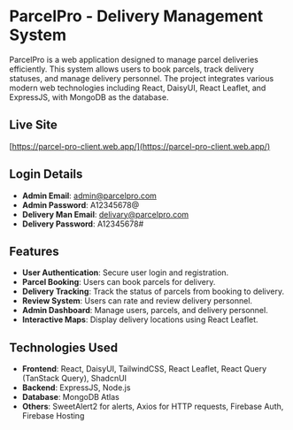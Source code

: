 # ParcelPro - Delivery Management System

ParcelPro is a web application designed to manage parcel deliveries efficiently. This system allows users to book parcels, track delivery statuses, and manage delivery personnel. The project integrates various modern web technologies including React, DaisyUI, React Leaflet, and ExpressJS, with MongoDB as the database.

## Live Site

[https://parcel-pro-client.web.app/](https://parcel-pro-client.web.app/)

## Login Details

- **Admin Email**: admin@parcelpro.com
- **Admin Password**: A12345678@
- **Delivery Man Email**: delivary@parcelpro.com
- **Delivery Password**: A12345678#

## Features

- **User Authentication**: Secure user login and registration.
- **Parcel Booking**: Users can book parcels for delivery.
- **Delivery Tracking**: Track the status of parcels from booking to delivery.
- **Review System**: Users can rate and review delivery personnel.
- **Admin Dashboard**: Manage users, parcels, and delivery personnel.
- **Interactive Maps**: Display delivery locations using React Leaflet.

## Technologies Used

- **Frontend**: React, DaisyUI, TailwindCSS, React Leaflet, React Query (TanStack Query), ShadcnUI
- **Backend**: ExpressJS, Node.js
- **Database**: MongoDB Atlas
- **Others**: SweetAlert2 for alerts, Axios for HTTP requests, Firebase Auth, Firebase Hosting